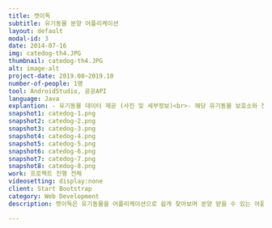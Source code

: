 ```yaml
---
title: 캣이독
subtitle: 유기동물 분양 어플리케이션
layout: default
modal-id: 3
date: 2014-07-16
img: catedog-th4.JPG
thumbnail: catedog-th4.JPG
alt: image-alt
project-date: 2019.08~2019.10
number-of-people: 1명
tool: AndroidStudio, 공공API
language: Java
explantion: - 유기동물 데이터 제공 (사진 및 세부정보)<br>- 해당 유기동물 보호소와 전화 연결<br>- 유기동물 이미지 확대 축소 기능<br>- 입양문의 전 체크리스트 질문 제공<br>- 입양 후 청비될 수 있는 경비 정보 제공
snapshot1: catedog-1.png
snapshot2: catedog-2.png
snapshot3: catedog-3.png
snapshot4: catedog-4.png
snapshot5: catedog-5.png
snapshot6: catedog-6.png
snapshot7: catedog-7.png
snapshot8: catedog-8.png
work: 프로젝트 진행 전체
videosetting: display:none
client: Start Bootstrap
category: Web Development
description: 캣이독은 유기동물을 어플리케이션으로 쉽게 찾아보며 분양 받을 수 있는 어플리케이션입니다. 정보보호시스템의 공공API를 사용해 여러 보호소의 정보를 받아오며 유기동물과 대중과의 거리감을 좁혀 반려동물을 샵에서 구매하기 보단 유기동물을 분양받는 문화를 기대합니다. 

---
```

